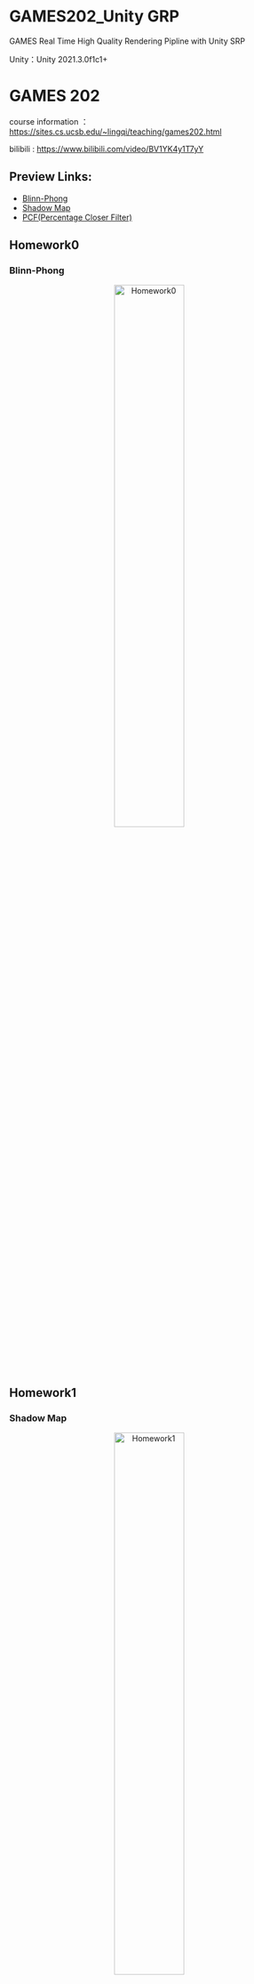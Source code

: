 # GAMES202_Unity GRP

GAMES Real Time High Quality Rendering Pipline with Unity SRP 

Unity：Unity 2021.3.0f1c1+

# GAMES 202

course information ：https://sites.cs.ucsb.edu/~lingqi/teaching/games202.html

bilibili : https://www.bilibili.com/video/BV1YK4y1T7yY

## Preview Links:

- [Blinn-Phong](https://github.com/Nuomi-Chobits/GAMES202-Unity-Real-Time-High-Quality-Rendering#blinn-phong)
- [Shadow Map](https://github.com/Nuomi-Chobits/GAMES202-Unity-GRP/blob/main/README.md#shadow-map)
- [PCF(Percentage Closer Filter)](https://github.com/Nuomi-Chobits/GAMES202-Unity-GRP/blob/main/README.md#pcfpercentage-closer-filter)

## Homework0

### Blinn-Phong

<div align=center><img src="https://user-images.githubusercontent.com/89976115/164894699-6f332e4a-b924-4fcc-bb5a-07c5c4d4fc45.gif" width="50%" alt="Homework0"></div>

## Homework1

### Shadow Map

<div align=center><img src="https://user-images.githubusercontent.com/89976115/166482985-b4e3e095-0459-443f-b195-c8403bc1779c.png" width="50%" alt="Homework1"></div>
<div align=center><img src="https://user-images.githubusercontent.com/89976115/166441165-1bb0d92a-1c36-4bb7-a068-45f539c64d9c.png" width="50%" alt="Homework1"></div>

### PCF(Percentage Closer Filter)

<div align=center><img src="https://user-images.githubusercontent.com/89976115/174703625-5fd7ea4e-5582-4ff2-9774-78f9dd37bbe3.gif" alt="Homework1"></div>
